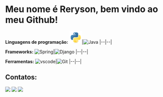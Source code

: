 # Meu nome é Reryson, bem vindo ao meu Github!


**Linguagens de programação:**
<img title="Python" alt="Python" width="40px" src="https://raw.githubusercontent.com/devicons/devicon/master/icons/python/python-original.svg"/>|<img alt="Java" title="Java" width="40px" src="https://cdn.jsdelivr.net/gh/devicons/devicon/icons/java/java-original-wordmark.svg">
|--|--|

**Frameworks:**
<img title="Spring Boot" alt="Spring" width="40px" src="https://cdn.jsdelivr.net/gh/devicons/devicon/icons/spring/spring-original-wordmark.svg"/>|<img title="Django" alt="Django" width="40px" src="https://cdn.jsdelivr.net/gh/devicons/devicon@latest/icons/django/django-plain.svg">
|--|--|

**Ferramentas:**
<img title="Visual Studio Code" alt="vscode" width="40px" src="https://cdn.jsdelivr.net/gh/devicons/devicon/icons/vscode/vscode-original.svg"/>|<img title="Git" alt="Git" width="40px" src="https://cdn.jsdelivr.net/gh/devicons/devicon/icons/git/git-original.svg"/>
|--|--|
          
## Contatos:  
 <a href="https://www.linkedin.com/in/reryson-farinha" target="_blank"><img src="https://img.shields.io/badge/-LinkedIn-%230077B5?style=for-the-badge&logo=linkedin&logoColor=white" target="_blank"></a> 
 <a href = "mailto:rerysonfarinha1@gmail.com"><img src="https://img.shields.io/badge/-Gmail-%23333?style=for-the-badge&logo=gmail&logoColor=white" target="_blank"></a>
 <a href="https://instagram.com/rerysonn" target="_blank"><img src="https://img.shields.io/badge/-Instagram-%23E4405F?style=for-the-badge&logo=instagram&logoColor=white" target="_blank"></a>
    
  


